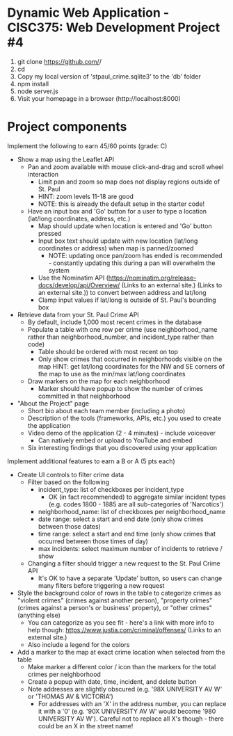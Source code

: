 # Dynamic Web Application - CISC375: Web Development Project #4

1. git clone https://github.com/<user>/<project>
2. cd <project>
3. Copy my local version of 'stpaul_crime.sqlite3' to the 'db' folder
4. npm install
5. node server.js
6. Visit your homepage in a browser (http://localhost:8000)

# Project components
Implement the following to earn 45/60 points (grade: C)

- Show a map using the Leaflet API
  - Pan and zoom available with mouse click-and-drag and scroll wheel interaction
    - Limit pan and zoom so map does not display regions outside of St. Paul
    - HINT: zoom levels 11-18 are good
    - NOTE: this is already the default setup in the starter code!
  - Have an input box and 'Go' button for a user to type a location (lat/long coordinates, address, etc.)
    - Map should update when location is entered and 'Go' button pressed
    - Input box text should update with new location (lat/long coordinates or address) when map is panned/zoomed
      - NOTE: updating once pan/zoom has ended is recommended - constantly updating this during a pan will overwhelm the system
    - Use the Nominatim API (https://nominatim.org/release-docs/develop/api/Overview/ (Links to an external site.) (Links to an external site.)) to convert between address and lat/long
    - Clamp input values if lat/long is outside of St. Paul's bounding box
- Retrieve data from your St. Paul Crime API
  - By default, include 1,000 most recent crimes in the database
  - Populate a table with one row per crime (use neighborhood_name rather than neighborhood_number, and incident_type rather than code)
    - Table should be ordered with most recent on top 
    - Only show crimes that occurred in neighborhoods visible on the map
HINT: get lat/long coordinates for the NW and SE corners of the map to use as the min/max lat/long coordinates
  - Draw markers on the map for each neighborhood
    - Marker should have popup to show the number of crimes committed in that neighborhood
- "About the Project" page
  - Short bio about each team member (including a photo)
  - Description of the tools (frameworks, APIs, etc.) you used to create the application
  - Video demo of the application (2 - 4 minutes) - include voiceover
    - Can natively embed or upload to YouTube and embed
  - Six interesting findings that you discovered using your application

Implement additional features to earn a B or A (5 pts each)

- Create UI controls to filter crime data
  - Filter based on the following
    - incident_type: list of checkboxes per incident_type
      - OK (in fact recommended) to aggregate similar incident types (e.g. codes 1800 - 1885 are all sub-categories of 'Narcotics')
    - neighborhood_name: list of checkboxes per neighborhood_name
    - date range: select a start and end date (only show crimes between those dates)
    - time range: select a start and end time (only show crimes that occurred between those times of day)
    - max incidents: select maximum number of incidents to retrieve / show
  - Changing a filter should trigger a new request to the St. Paul Crime API
    - It's OK to have a separate 'Update' button, so users can change many filters before triggering a new request
- Style the background color of rows in the table to categorize crimes as "violent crimes" (crimes against another person), "property crimes" (crimes against a person's or business' property), or "other crimes" (anything else)
  - You can categorize as you see fit - here's a link with more info to help though: https://www.justia.com/criminal/offenses/ (Links to an external site.)
  - Also include a legend for the colors
- Add a marker to the map at exact crime location when selected from the table
  - Make marker a different color / icon than the markers for the total crimes per neighborhood
  - Create a popup with date, time, incident, and delete button
  - Note addresses are slightly obscured (e.g. '98X UNIVERSITY AV W' or 'THOMAS AV & VICTORIA')
    - For addresses with an 'X' in the address number, you can replace it with a '0' (e.g. '90X UNIVERSITY AV W' would become '980 UNIVERSITY AV W'). Careful not to replace all X's though - there could be an X in the street name!
    
